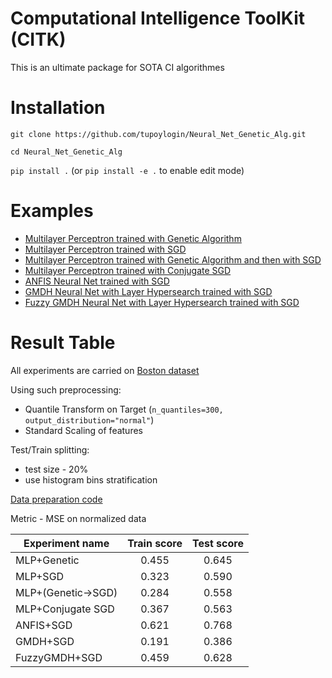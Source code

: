 # Computational Intelligence ToolKit (CITK)

This is an ultimate package for SOTA CI algorithmes 

# Installation

`git clone https://github.com/tupoylogin/Neural_Net_Genetic_Alg.git`

`cd Neural_Net_Genetic_Alg`

`pip install .` (or `pip install -e .` to enable edit mode)

# Examples

- [Multilayer Perceptron trained with Genetic Algorithm](https://github.com/tupoylogin/Neural_Net_Genetic_Alg/blob/main/examples/GeneticAlgorithm.ipynb)
- [Multilayer Perceptron trained with SGD](https://github.com/tupoylogin/Neural_Net_Genetic_Alg/blob/main/examples/BackPropogationSGD.ipynb)
- [Multilayer Perceptron trained with Genetic Algorithm and then with SGD](https://github.com/tupoylogin/Neural_Net_Genetic_Alg/blob/main/examples/GeneticAndSGD.ipynb)
- [Multilayer Perceptron trained with Conjugate SGD](https://github.com/tupoylogin/Neural_Net_Genetic_Alg/blob/main/examples/BackPropogationConjugateSGD.ipynb)
- [ANFIS Neural Net trained with SGD](https://github.com/tupoylogin/Neural_Net_Genetic_Alg/blob/main/examples/AnfisSGD.ipynb)
- [GMDH Neural Net with Layer Hypersearch trained with SGD](https://github.com/tupoylogin/Neural_Net_Genetic_Alg/blob/main/examples/GMDHandDenseOnSGD.ipynb)
- [Fuzzy GMDH Neural Net with Layer Hypersearch trained with SGD](https://github.com/tupoylogin/Neural_Net_Genetic_Alg/blob/main/examples/FuzzyGMDHandDenseOnSGD.ipynb)

# Result Table

All experiments are carried on [Boston dataset](https://scikit-learn.org/stable/modules/generated/sklearn.datasets.load_boston.html)

Using such preprocessing:
- Quantile Transform on Target (`n_quantiles=300, output_distribution="normal"`)
- Standard Scaling of features 

Test/Train splitting:
- test size - 20%
- use histogram bins stratification

[Data preparation code](https://github.com/tupoylogin/Neural_Net_Genetic_Alg/blob/main/examples/utils.py#L37)

Metric - MSE on normalized data

|Experiment name                 |Train score                     |Test score                      |
|--------------------------------|:------------------------------:|:------------------------------:|
|MLP+Genetic                     |0.455                           |0.645                           |
|MLP+SGD                         |0.323                           |0.590                           |
|MLP+(Genetic->SGD)              |0.284                           |0.558                           |
|MLP+Conjugate SGD               |0.367                           |0.563                           |
|ANFIS+SGD                       |0.621                           |0.768                           |
|GMDH+SGD                        |0.191                           |0.386                           |
|FuzzyGMDH+SGD                   |0.459                           |0.628                           |
